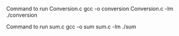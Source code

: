 Command to run Conversion.c 
gcc -o conversion Conversion.c -lm
./conversion

Command to run sum.c
gcc -o sum sum.c -lm
./sum